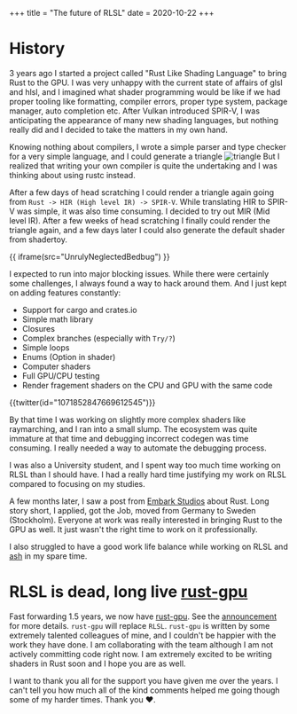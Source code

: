 +++
title = "The future of RLSL"
date  = 2020-10-22
+++

# History

3 years ago I started a project called "Rust Like Shading Language" to bring Rust to the GPU. I was very unhappy with the current state of affairs of glsl and hlsl, and I imagined what shader programming would be like if we had proper tooling like formatting, compiler errors, proper type system, package manager, auto completion etc. After Vulkan introduced SPIR-V, I was anticipating the appearance of many new shading languages, but nothing really did and I decided to take the matters in my own hand.

Knowing nothing about compilers, I wrote a simple parser and type checker for a very simple language, and I could generate a triangle ![triangle](https://camo.githubusercontent.com/fcf8368d94842046bcb1856ecd69386109ce672f/687474703a2f2f692e696d6775722e636f6d2f50515a634c36772e6a7067) But I realized that writing your own compiler is quite the undertaking and I was thinking about using rustc instead.

After a few days of head scratching I could render a triangle again going from `Rust -> HIR (High level IR) -> SPIR-V`. While translating HIR to SPIR-V was simple, it was also time consuming. I decided to try out MIR (Mid level IR). After a few weeks of head scratching I finally could render the triangle again, and a few days later I could also generate the default shader from shadertoy.

{{ iframe(src="UnrulyNeglectedBedbug") }}

I expected to run into major blocking issues. While there were certainly some challenges, I always found a way to hack around them. And I just kept on adding features constantly:

* Support for cargo and crates.io
* Simple math library
* Closures
* Complex branches (especially with `Try/?`)
* Simple loops
* Enums (Option<T> in shader)
* Computer shaders
* Full GPU/CPU testing
* Render fragement shaders on the CPU and GPU with the same code

{{twitter(id="1071852847669612545")}}


By that time I was working on slightly more complex shaders like raymarching, and I ran into a small slump. The ecosystem was quite immature at that time and debugging incorrect codegen was time consuming. I really needed a way to automate the debugging process.

I was also a University student, and I spent way too much time working on RLSL than I should have. I had a really hard time justifying my work on RLSL compared to focusing on my studies.

A few months later, I saw a post from [Embark Studios](https://www.embark-studios.com/) about Rust. Long story short, I applied, got the Job, moved from Germany to Sweden (Stockholm). Everyone at work was really interested in bringing Rust to the GPU as well. It just wasn't the right time to work on it professionally.

I also struggled to have a good work life balance while working on RLSL and [ash](https://github.com/MaikKlein/ash) in my spare time.

# RLSL is dead, long live [rust-gpu](https://github.com/EmbarkStudios/rust-gpu)

Fast forwarding 1.5 years, we now have [rust-gpu](https://github.com/EmbarkStudios/rust-gpu). See the [announcement](https://github.com/EmbarkStudios/rust-gpu/releases/tag/untagged-24d95f557cdab786f63e) for more details. `rust-gpu` will replace `RLSL`. `rust-gpu` is written by some extremely talented colleagues of mine, and I couldn't be happier with the work they have done. I am collaborating with the team although I am not actively committing code right now. I am extremely excited to be writing shaders in Rust soon and I hope you are as well.

I want to thank you all for the support you have given me over the years. I can't tell you how much all of the kind comments helped me going though some of my harder times. Thank you ❤️.
